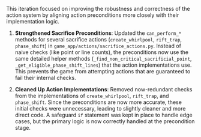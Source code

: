 This iteration focused on improving the robustness and correctness of the action system by aligning action preconditions more closely with their implementation logic.

1.  **Strengthened Sacrifice Preconditions**: Updated the `can_perform_*` methods for several sacrifice actions (`create_whirlpool`, `rift_trap`, `phase_shift`) in `game_app/actions/sacrifice_actions.py`. Instead of naive checks (like point or line counts), the preconditions now use the same detailed helper methods (`_find_non_critical_sacrificial_point`, `_get_eligible_phase_shift_lines`) that the action implementations use. This prevents the game from attempting actions that are guaranteed to fail their internal checks.

2.  **Cleaned Up Action Implementations**: Removed now-redundant checks from the implementations of `create_whirlpool`, `rift_trap`, and `phase_shift`. Since the preconditions are now more accurate, these initial checks were unnecessary, leading to slightly cleaner and more direct code. A safeguard `if` statement was kept in place to handle edge cases, but the primary logic is now correctly handled at the precondition stage.